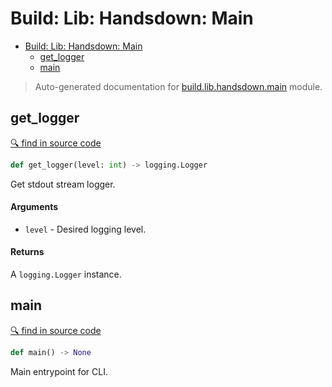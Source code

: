 # Build: Lib: Handsdown: Main

- [Build: Lib: Handsdown: Main](#build-lib-handsdown-main)
  - [get_logger](#get_logger)
  - [main](#main)

> Auto-generated documentation for [build.lib.handsdown.main](../build/lib/handsdown/main.py) module.

## get_logger

[🔍 find in source code](../build/lib/handsdown/main.py#L8)

```python
def get_logger(level: int) -> logging.Logger
```
Get stdout stream logger.

#### Arguments

- `level` - Desired logging level.

#### Returns

A `logging.Logger` instance.

## main

[🔍 find in source code](../build/lib/handsdown/main.py#L32)

```python
def main() -> None
```
Main entrypoint for CLI.
